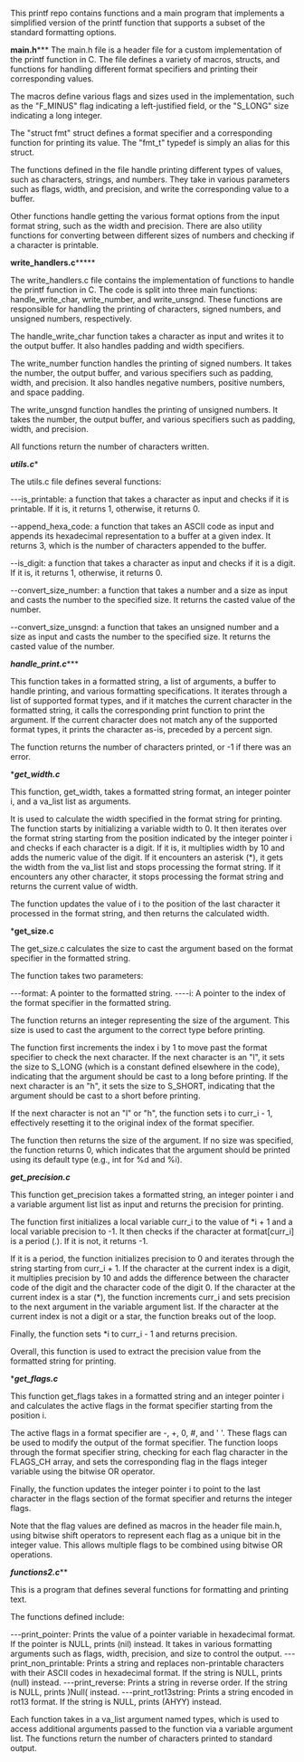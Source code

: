 This printf repo contains functions and a main program that implements a simplified version of the printf function that supports a subset of the standard formatting options.

**********main.h*************
The main.h file is a header file for a custom implementation of the printf function in C. The file defines a variety of macros, structs, and functions for handling different format specifiers and printing their corresponding values.

The macros define various flags and sizes used in the implementation, such as the "F_MINUS" flag indicating a left-justified field, or the "S_LONG" size indicating a long integer.

The "struct fmt" struct defines a format specifier and a corresponding function for printing its value. The "fmt_t" typedef is simply an alias for this struct.

The functions defined in the file handle printing different types of values, such as characters, strings, and numbers. They take in various parameters such as flags, width, and precision, and write the corresponding value to a buffer.

Other functions handle getting the various format options from the input format string, such as the width and precision. There are also utility functions for converting between different sizes of numbers and checking if a character is printable.


**************write_handlers.c*******************

The write_handlers.c file contains the implementation of functions to handle the printf function in C. The code is split into three main functions: handle_write_char, write_number, and write_unsgnd. These functions are responsible for handling the printing of characters, signed numbers, and unsigned numbers, respectively.

The handle_write_char function takes a character as input and writes it to the output buffer. It also handles padding and width specifiers.

The write_number function handles the printing of signed numbers. It takes the number, the output buffer, and various specifiers such as padding, width, and precision. It also handles negative numbers, positive numbers, and space padding.

The write_unsgnd function handles the printing of unsigned numbers. It takes the number, the output buffer, and various specifiers such as padding, width, and precision.

All functions return the number of characters written.


*************utils.c**************

The utils.c file defines several functions:

---is_printable: a function that takes a character as input and checks if it is printable. If it is, it returns 1, otherwise, it returns 0.

--append_hexa_code: a function that takes an ASCII code as input and appends its hexadecimal representation to a buffer at a given index. It returns 3, which is the number of characters appended to the buffer.

--is_digit: a function that takes a character as input and checks if it is a digit. If it is, it returns 1, otherwise, it returns 0.

--convert_size_number: a function that takes a number and a size as input and casts the number to the specified size. It returns the casted value of the number.

--convert_size_unsgnd: a function that takes an unsigned number and a size as input and casts the number to the specified size. It returns the casted value of the number.


***********handle_print.c**************

This function takes in a formatted string, a list of arguments, a buffer to handle printing, and various formatting specifications. It iterates through a list of supported format types, and if it matches the current character in the formatted string, it calls the corresponding print function to print the argument. If the current character does not match any of the supported format types, it prints the character as-is, preceded by a percent sign.

The function returns the number of characters printed, or -1 if there was an error.



************get_width.c***********

This function, get_width, takes a formatted string format, an integer pointer i, and a va_list list as arguments.

It is used to calculate the width specified in the format string for printing. The function starts by initializing a variable width to 0. It then iterates over the format string starting from the position indicated by the integer pointer i and checks if each character is a digit. If it is, it multiplies width by 10 and adds the numeric value of the digit. If it encounters an asterisk (*), it gets the width from the va_list list and stops processing the format string. If it encounters any other character, it stops processing the format string and returns the current value of width.

The function updates the value of i to the position of the last character it processed in the format string, and then returns the calculated width.



*************get_size.c************

The get_size.c  calculates the size to cast the argument based on the format specifier in the formatted string.

The function takes two parameters:

---format: A pointer to the formatted string.
----i: A pointer to the index of the format specifier in the formatted string.

The function returns an integer representing the size of the argument. This size is used to cast the argument to the correct type before printing.

The function first increments the index i by 1 to move past the format specifier to check the next character. If the next character is an "l", it sets the size to S_LONG (which is a constant defined elsewhere in the code), indicating that the argument should be cast to a long before printing. If the next character is an "h", it sets the size to S_SHORT, indicating that the argument should be cast to a short before printing.

If the next character is not an "l" or "h", the function sets i to curr_i - 1, effectively resetting it to the original index of the format specifier.

The function then returns the size of the argument. If no size was specified, the function returns 0, which indicates that the argument should be printed using its default type (e.g., int for %d and %i).



***********get_precision.c***********

This function get_precision takes a formatted string, an integer pointer i and a variable argument list list as input and returns the precision for printing.

The function first initializes a local variable curr_i to the value of *i + 1 and a local variable precision to -1. It then checks if the character at format[curr_i] is a period (.). If it is not, it returns -1.

If it is a period, the function initializes precision to 0 and iterates through the string starting from curr_i + 1. If the character at the current index is a digit, it multiplies precision by 10 and adds the difference between the character code of the digit and the character code of the digit 0. If the character at the current index is a star (*), the function increments curr_i and sets precision to the next argument in the variable argument list. If the character at the current index is not a digit or a star, the function breaks out of the loop.

Finally, the function sets *i to curr_i - 1 and returns precision.

Overall, this function is used to extract the precision value from the formatted string for printing.



********get_flags.c*******



This function get_flags takes in a formatted string and an integer pointer i and calculates the active flags in the format specifier starting from the position i.

The active flags in a format specifier are -, +, 0, #, and ' '. These flags can be used to modify the output of the format specifier. The function loops through the format specifier string, checking for each flag character in the FLAGS_CH array, and sets the corresponding flag in the flags integer variable using the bitwise OR operator.

Finally, the function updates the integer pointer i to point to the last character in the flags section of the format specifier and returns the integer flags.

Note that the flag values are defined as macros in the header file main.h, using bitwise shift operators to represent each flag as a unique bit in the integer value. This allows multiple flags to be combined using bitwise OR operations.





***********functions2.c*************


This is a program that defines several functions for formatting and printing text. 

The functions defined include:

---print_pointer: Prints the value of a pointer variable in hexadecimal format. If the pointer is NULL, prints (nil) instead. It takes in various formatting arguments such as flags, width, precision, and size to control the output.
---print_non_printable: Prints a string and replaces non-printable characters with their ASCII codes in hexadecimal format. If the string is NULL, prints (null) instead.
---print_reverse: Prints a string in reverse order. If the string is NULL, prints )Null( instead.
---print_rot13string: Prints a string encoded in rot13 format. If the string is NULL, prints (AHYY) instead.

Each function takes in a va_list argument named types, which is used to access additional arguments passed to the function via a variable argument list. The functions return the number of characters printed to standard output.



